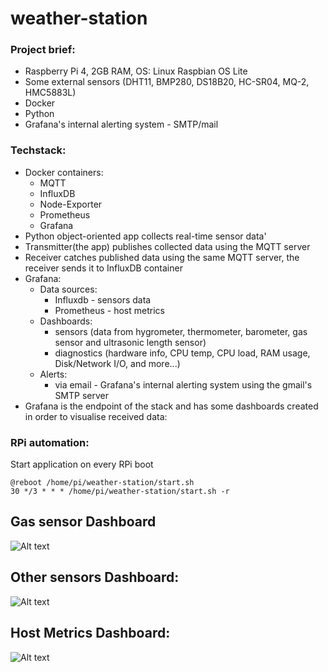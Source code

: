 # weather-station

### Project brief:
  - Raspberry Pi 4, 2GB RAM, OS: Linux Raspbian OS Lite
  - Some external sensors (DHT11, BMP280, DS18B20, HC-SR04, MQ-2, HMC5883L)
  - Docker
  - Python
  - Grafana's internal alerting system - SMTP/mail
 
### Techstack:
  - Docker containers:
    - MQTT
    - InfluxDB
    - Node-Exporter
    - Prometheus
    - Grafana
  - Python object-oriented app collects real-time sensor data'
  - Transmitter(the app) publishes collected data using the MQTT server
  - Receiver catches published data using the same MQTT server, the receiver sends it to InfluxDB container
  - Grafana:
      - Data sources:
        - Influxdb - sensors data
        - Prometheus - host metrics
      - Dashboards:
        - sensors (data from hygrometer, thermometer, barometer, gas sensor and ultrasonic length sensor)
        - diagnostics (hardware info, CPU temp, CPU load, RAM usage, Disk/Network I/O, and more...)
      - Alerts:
        - via email - Grafana's internal alerting system using the gmail's SMTP server
  - Grafana is the endpoint of the stack and has some dashboards created in order to visualise received data:

### RPi automation:
Start application on every RPi boot  
```
@reboot /home/pi/weather-station/start.sh
30 */3 * * * /home/pi/weather-station/start.sh -r

```

## Gas sensor Dashboard
![Alt text](/readme-files/gas-sensor-grafana-timelapse.gif?raw=true "CH4 / CO / CO2")
## Other sensors Dashboard:
![Alt text](/readme-files/diagnostics-grafana-timelapse.gif?raw=true "Grafana dashboard timelapse chart - sensors.")
## Host Metrics Dashboard:
![Alt text](/readme-files/sensors-grafana-timelapse.gif?raw=true "Grafana dashboard timelapse chart - Raspberry Pi Diagnostic info")
